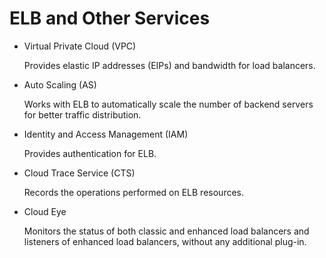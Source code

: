 # ELB and Other Services<a name="EN-US_TOPIC_0107928862"></a>

-   Virtual Private Cloud \(VPC\)

    Provides elastic IP addresses \(EIPs\) and bandwidth for load balancers.

-   Auto Scaling \(AS\)

    Works with ELB to automatically scale the number of backend servers for better traffic distribution.

-   Identity and Access Management \(IAM\)

    Provides authentication for ELB.

-   Cloud Trace Service \(CTS\)

    Records the operations performed on ELB resources.

-   Cloud Eye

    Monitors the status of both classic and enhanced load balancers and listeners of enhanced load balancers, without any additional plug-in.


